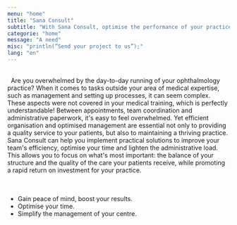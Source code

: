 ```yaml
---
menu: "home"
title: "Sana Consult"
subtitle: "With Sana Consult, optimise the performance of your practice by drawing on our unique expertise and offering a unique experience to your team and your patients."
categorie: "home"
message: "A need"
misc: "println(”Send your project to us”);"
lang: "en"
---
```

\
&nbsp;
Are you overwhelmed by the day-to-day running of your ophthalmology practice?
When it comes to tasks outside your area of medical expertise, such as management and setting up processes, it can seem complex. 
These aspects were not covered in your medical training, which is perfectly understandable!
Between appointments, team coordination and administrative paperwork, it's easy to feel overwhelmed.
Yet efficient organisation and optimised management are essential not only to providing a quality service to your patients, but also to maintaining a thriving practice.
Sana Consult can help you implement practical solutions to improve your team's efficiency, optimise your time and lighten the administrative load. 
This allows you to focus on what's most important: the balance of your structure and the quality of the care your patients receive, while promoting a rapid return on investment for your practice.
\
\
&nbsp;
- Gain peace of mind, boost your results.
- Optimise your time.
- Simplify the management of your centre.